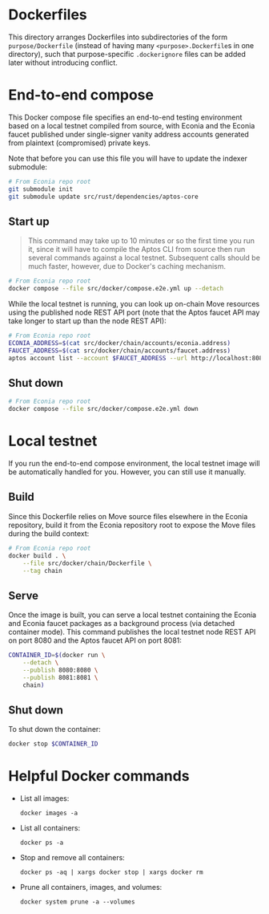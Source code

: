 # Dockerfiles

This directory arranges Dockerfiles into subdirectories of the form `purpose/Dockerfile` (instead of having many `<purpose>.Dockerfile`s in one directory), such that purpose-specific `.dockerignore` files can be added later without introducing conflict.

# End-to-end compose

This Docker compose file specifies an end-to-end testing environment based on a local testnet compiled from source, with Econia and the Econia faucet published under single-signer vanity address accounts generated from plaintext (compromised) private keys.

Note that before you can use this file you will have to update the indexer submodule:

```bash
# From Econia repo root
git submodule init
git submodule update src/rust/dependencies/aptos-core
```

## Start up

> This command may take up to 10 minutes or so the first time you run it, since it will have to compile the Aptos CLI from source then run several commands against a local testnet.
> Subsequent calls should be much faster, however, due to Docker's caching mechanism.

```bash
# From Econia repo root
docker compose --file src/docker/compose.e2e.yml up --detach
```

While the local testnet is running, you can look up on-chain Move resources using the published node REST API port (note that the Aptos faucet API may take longer to start up than the node REST API):

```bash
# From Econia repo root
ECONIA_ADDRESS=$(cat src/docker/chain/accounts/econia.address)
FAUCET_ADDRESS=$(cat src/docker/chain/accounts/faucet.address)
aptos account list --account $FAUCET_ADDRESS --url http://localhost:8080
```

## Shut down

```bash
# From Econia repo root
docker compose --file src/docker/compose.e2e.yml down
```

# Local testnet

If you run the end-to-end compose environment, the local testnet image will be automatically handled for you.
However, you can still use it manually.

## Build

Since this Dockerfile relies on Move source files elsewhere in the Econia repository, build it from the Econia repository root to expose the Move files during the build context:

```bash
# From Econia repo root
docker build . \
    --file src/docker/chain/Dockerfile \
    --tag chain
```

## Serve

Once the image is built, you can serve a local testnet containing the Econia and Econia faucet packages as a background process (via detached container mode).
This command publishes the local testnet node REST API on port 8080 and the Aptos faucet API on port 8081:

```bash
CONTAINER_ID=$(docker run \
    --detach \
    --publish 8080:8080 \
    --publish 8081:8081 \
    chain)
```

## Shut down

To shut down the container:

```bash
docker stop $CONTAINER_ID
```

# Helpful Docker commands

- List all images:

  ```
  docker images -a
  ```

- List all containers:

  ```
  docker ps -a
  ```

- Stop and remove all containers:

  ```
  docker ps -aq | xargs docker stop | xargs docker rm
  ```

- Prune all containers, images, and volumes:

  ```
  docker system prune -a --volumes
  ```
